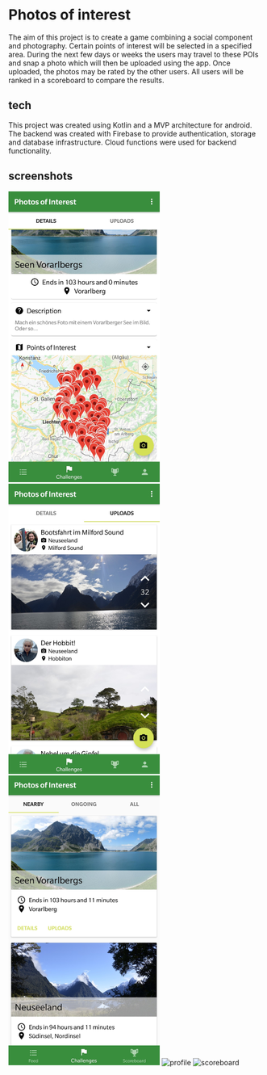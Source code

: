 # Photos of interest

The aim of this project is to create a game combining a social component and photography.
Certain points of interest will be selected in a specified area. During the next few days or weeks
the users may travel to these POIs and snap a photo which will then be uploaded using the app.
Once uploaded, the photos may be rated by the other users. All users will be ranked in a scoreboard
to compare the results.

## tech

This project was created using Kotlin and a MVP architecture for android. The backend was created with
Firebase to provide authentication, storage and database infrastructure. Cloud functions were
used for backend functionality.

## screenshots

<img src="screenshots/challenge_details_vorarlberg.jpg" alt="details" width="300"/> <img src="screenshots/challenge_uploads_neuseeland.jpg" alt="uploads" width="300"/>
<img src="screenshots/challenges.jpg" alt="challenges" width="300"/> <img src="screenshots/profile.jpg" alt="profile" width="300"/>
<img src="screenshots/scoreboard_logged_in.png.jpg" alt="scoreboard" width="300"/>